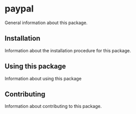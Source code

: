 # paypal

General information about this package.

## Installation

Information about the installation procedure for this package.

## Using this package

Information about using this package

## Contributing

Information about contributing to this package.